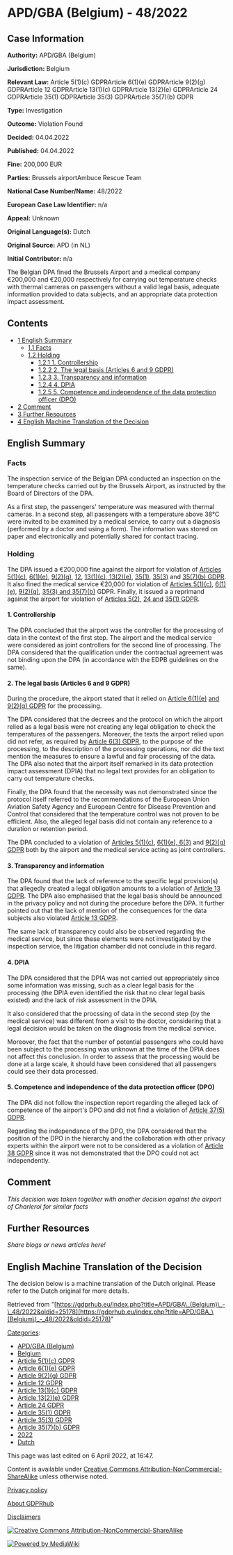 # APD/GBA (Belgium) - 48/2022

## Case Information

**Authority:** APD/GBA (Belgium)

**Jurisdiction:** Belgium

**Relevant Law:** Article 5(1)(c) GDPRArticle 6(1)(e) GDPRArticle 9(2)(g) GDPRArticle 12 GDPRArticle 13(1)(c) GDPRArticle 13(2)(e) GDPRArticle 24 GDPRArticle 35(1) GDPRArticle 35(3) GDPRArticle 35(7)(b) GDPR

**Type:** Investigation

**Outcome:** Violation Found

**Decided:** 04.04.2022

**Published:** 04.04.2022

**Fine:** 200,000 EUR

**Parties:** Brussels airportAmbuce Rescue Team

**National Case Number/Name:** 48/2022

**European Case Law Identifier:** n/a

**Appeal:** Unknown

**Original Language(s):** Dutch

**Original Source:** APD (in NL)

**Initial Contributor:** n/a

The Belgian DPA fined the Brussels Airport and a medical company €200,000 and €20,000 respectively for carrying out temperature checks with thermal cameras on passengers without a valid legal basis, adequate information provided to data subjects, and an appropriate data protection impact assessment.

## Contents

*   [1 English Summary](#English_Summary)
    *   [1.1 Facts](#Facts)
    *   [1.2 Holding](#Holding)
        *   [1.2.1 1\. Controllership](#1._Controllership)
        *   [1.2.2 2\. The legal basis (Articles 6 and 9 GDPR)](#2._The_legal_basis_\(Articles_6_and_9_GDPR\))
        *   [1.2.3 3\. Transparency and information](#3._Transparency_and_information)
        *   [1.2.4 4\. DPIA](#4._DPIA)
        *   [1.2.5 5\. Competence and independence of the data protection officer (DPO)](#5._Competence_and_independence_of_the_data_protection_officer_\(DPO\))
*   [2 Comment](#Comment)
*   [3 Further Resources](#Further_Resources)
*   [4 English Machine Translation of the Decision](#English_Machine_Translation_of_the_Decision)

## English Summary

### Facts

The inspection service of the Belgian DPA conducted an inspection on the temperature checks carried out by the Brussels Airport, as instructed by the Board of Directors of the DPA.

As a first step, the passengers' temperature was measured with thermal cameras. In a second step, all passengers with a temperature above 38°C were invited to be examined by a medical service, to carry out a diagnosis (performed by a doctor and using a form). The information was stored on paper and electronically and potentially shared for contact tracing.

### Holding

The DPA issued a €200,000 fine against the airport for violation of [Articles 5(1)(c)](/index.php?title=Article_5_GDPR "Article 5 GDPR"), [6(1)(e)](/index.php?title=Article_6_GDPR "Article 6 GDPR"), [9(2)(g)](/index.php?title=Article_9_GDPR "Article 9 GDPR"), [12](/index.php?title=Article_12_GDPR "Article 12 GDPR"), [13(1)(c), 13(2)(e)](/index.php?title=Article_13_GDPR "Article 13 GDPR"), [35(1)](/index.php?title=Article_35_GDPR "Article 35 GDPR"), [35(3)](/index.php?title=Article_35_GDPR "Article 35 GDPR") and [35(7)(b) GDPR](/index.php?title=Article_35_GDPR "Article 35 GDPR"). It also fined the medical service €20,000 for violation of [Articles 5(1)(c)](/index.php?title=Article_5_GDPR "Article 5 GDPR"), [6(1)(e)](/index.php?title=Article_6_GDPR "Article 6 GDPR"), [9(2)(g)](/index.php?title=Article_9_GDPR "Article 9 GDPR"), [35(3) and 35(7)(b)](/index.php?title=Article_35_GDPR "Article 35 GDPR") GDPR. Finally, it issued a a reprimand against the airport for violation of [Articles 5(2)](/index.php?title=Article_5_GDPR "Article 5 GDPR"), [24 and](/index.php?title=Article_24_GDPR "Article 24 GDPR") [35(1) GDPR](/index.php?title=Article_35_GDPR "Article 35 GDPR").

#### 1\. Controllership

The DPA concluded that the airport was the controller for the processing of data in the context of the first step. The airport and the medical service were considered as joint controllers for the second line of processing. The DPA considered that the qualification under the contractual agreement was not binding upon the DPA (in accordance with the EDPB guidelines on the same).

#### 2\. The legal basis (Articles 6 and 9 GDPR)

During the procedure, the airport stated that it relied on [Article 6(1)(e)](/index.php?title=Article_6_GDPR "Article 6 GDPR") [and 9(2)(g) GDPR](/index.php?title=Article_9_GDPR "Article 9 GDPR") for the processing.

The DPA considered that the decrees and the protocol on which the airport relied as a legal basis were not creating any legal obligation to check the temperatures of the passengers. Moreover, the texts the airport relied upon did not refer, as required by [Article 6(3) GDPR](/index.php?title=Article_6_GDPR "Article 6 GDPR"), to the purpose of the processing, to the description of the processing operations, nor did the text mention the measures to ensure a lawful and fair processing of the data. The DPA also noted that the airport itself remarked in its data protection impact assessment (DPIA) that no legal text provides for an obligation to carry out temperature checks.

Finally, the DPA found that the necessity was not demonstrated since the protocol itself referred to the recommendations of the European Union Aviation Safety Agency and European Centre for Disease Prevention and Control that considered that the temperature control was not proven to be efficient. Also, the alleged legal basis did not contain any reference to a duration or retention period.

The DPA concluded to a violation of [Articles 5(1)(c)](/index.php?title=Article_5_GDPR "Article 5 GDPR"), [6(1)(e), 6(3)](/index.php?title=Article_6_GDPR "Article 6 GDPR") and [9(2)(g) GDPR](/index.php?title=Article_9_GDPR "Article 9 GDPR") both by the airport and the medical service acting as joint controllers.

#### 3\. Transparency and information

The DPA found that the lack of reference to the specific legal provision(s) that allegedly created a legal obligation amounts to a violation of [Article 13 GDPR](/index.php?title=Article_13_GDPR "Article 13 GDPR"). The DPA also emphasised that the legal basis should be announced in the privacy policy and not during the procedure before the DPA. It further pointed out that the lack of mention of the consequences for the data subjects also violated [Article 13 GDPR](/index.php?title=Article_13_GDPR "Article 13 GDPR").

The same lack of transparency could also be observed regarding the medical service, but since these elements were not investigated by the inspection service, the litigation chamber did not conclude in this regard.

#### 4\. DPIA

The DPA considered that the DPIA was not carried out appropriately since some information was missing, such as a clear legal basis for the processing (the DPIA even identified the risk that no clear legal basis existed) and the lack of risk assessment in the DPIA.

It also considered that the procssing of data in the second step (by the medical service) was different from a visit to the doctor, considering that a legal decision would be taken on the diagnosis from the medical service.

Moreover, the fact that the number of potential passengers who could have been subject to the processing was unknown at the time of the DPIA does not affect this conclusion. In order to assess that the processing would be done at a large scale, it should have been considered that all passengers could see their data processed.

#### 5\. Competence and independence of the data protection officer (DPO)

The DPA did not follow the inspection report regarding the alleged lack of competence of the airport's DPO and did not find a violation of [Article 37(5) GDPR](/index.php?title=Article_37_GDPR "Article 37 GDPR").

Regarding the independance of the DPO, the DPA considered that the position of the DPO in the hierarchy and the collaboration with other privacy experts within the airport were not to be considered as a violation of [Article 38 GDPR](/index.php?title=Article_38_GDPR "Article 38 GDPR") since it was not demonstrated that the DPO could not act independently.

  

## Comment

_This decision was taken together with another decision against the airport of Charleroi for similar facts_

## Further Resources

_Share blogs or news articles here!_

## English Machine Translation of the Decision

The decision below is a machine translation of the Dutch original. Please refer to the Dutch original for more details.

Retrieved from "[https://gdprhub.eu/index.php?title=APD/GBA\_(Belgium)\_-\_48/2022&oldid=25178](https://gdprhub.eu/index.php?title=APD/GBA_\(Belgium\)_-_48/2022&oldid=25178)"

[Categories](/index.php?title=Special:Categories "Special:Categories"):

*   [APD/GBA (Belgium)](/index.php?title=Category:APD/GBA_\(Belgium\) "Category:APD/GBA (Belgium)")
*   [Belgium](/index.php?title=Category:Belgium "Category:Belgium")
*   [Article 5(1)(c) GDPR](/index.php?title=Category:Article_5\(1\)\(c\)_GDPR "Category:Article 5(1)(c) GDPR")
*   [Article 6(1)(e) GDPR](/index.php?title=Category:Article_6\(1\)\(e\)_GDPR "Category:Article 6(1)(e) GDPR")
*   [Article 9(2)(g) GDPR](/index.php?title=Category:Article_9\(2\)\(g\)_GDPR "Category:Article 9(2)(g) GDPR")
*   [Article 12 GDPR](/index.php?title=Category:Article_12_GDPR "Category:Article 12 GDPR")
*   [Article 13(1)(c) GDPR](/index.php?title=Category:Article_13\(1\)\(c\)_GDPR "Category:Article 13(1)(c) GDPR")
*   [Article 13(2)(e) GDPR](/index.php?title=Category:Article_13\(2\)\(e\)_GDPR "Category:Article 13(2)(e) GDPR")
*   [Article 24 GDPR](/index.php?title=Category:Article_24_GDPR "Category:Article 24 GDPR")
*   [Article 35(1) GDPR](/index.php?title=Category:Article_35\(1\)_GDPR "Category:Article 35(1) GDPR")
*   [Article 35(3) GDPR](/index.php?title=Category:Article_35\(3\)_GDPR "Category:Article 35(3) GDPR")
*   [Article 35(7)(b) GDPR](/index.php?title=Category:Article_35\(7\)\(b\)_GDPR "Category:Article 35(7)(b) GDPR")
*   [2022](/index.php?title=Category:2022 "Category:2022")
*   [Dutch](/index.php?title=Category:Dutch "Category:Dutch")

This page was last edited on 6 April 2022, at 16:47.

Content is available under [Creative Commons Attribution-NonCommercial-ShareAlike](https://creativecommons.org/licenses/by-nc-sa/4.0/) unless otherwise noted.

[Privacy policy](/index.php?title=GDPRhub:Privacy_policy)

[About GDPRhub](/index.php?title=GDPRhub:About)

[Disclaimers](/index.php?title=GDPRhub:General_disclaimer)

[![Creative Commons Attribution-NonCommercial-ShareAlike](/resources/assets/licenses/cc-by-nc-sa.png)](https://creativecommons.org/licenses/by-nc-sa/4.0/)

[![Powered by MediaWiki](/resources/assets/poweredby_mediawiki_88x31.png)](https://www.mediawiki.org/)